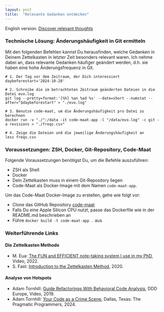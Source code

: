 ```yaml
---
layout: post
title:  "Relevante Gedanken entdecken"
---
```

English version: [Discover relevant thoughts](/2024/11/10/discover-relevant-thoughts.html)

### Technische Lösung: Änderungshäufigkeit in Git ermitteln

Mit den folgenden Befehlen kannst Du herausfinden, welche Gedanken in Deinem Zettelkasten in letzter Zeit besonders relevant waren. Ich nehme dabei an, dass relevante Gedanken häufiger geändert werden, d.h. sie haben eine hohe Änderungsfrequenz in Git.

```shell
# 1. Der Tag vor dem Zeitraum, der Dich interessiert
daybeforestart='2024-10-28'

# 2. Schreibe die im betrachteten Zeitraum geänderten Dateien in die Datei evo.log
git log --pretty=format:'[%h] %an %ad %s' --date=short --numstat --after="$daybeforestart" > "./evo.log"

# 3. Benutze code-maat, um die Änderungshäufigkeit pro Datei zu berechnen
docker run -v "./":/data -it code-maat-app -l "/data/evo.log" -c git -a revisions > "./freqs.csv"

# 4. Zeige die Dateien und die jeweilige Änderungshäufigkeit an
less freqs.csv
```

### Voraussetzungen: ZSH, Docker, Git-Repository, Code-Maat

Folgende Voraussetzungen benötigst Du, um die Befehle auszuführen:

- ZSH als Shell
- Docker
- Dein Zettelkasten muss in einem Git-Repository liegen
- Code-Maat als Docker-Image mit dem Namen `code-maat-app`.

Um das Code-Maat Docker-Image zu erstellen, gehe wie folgt vor:

- Clone das GitHub Repository [code-maat](https://github.com/adamtornhill/code-maat)
- Falls Du eine Apple Silicon CPU nutzt, passe das Dockerfile wie in der README.md beschrieben an
- Führe `docker build -t code-maat-app .` aus

### Weiterführende Links

#### Die Zettelkasten Methode

- M. Eua: [The FUN and EFFICIENT note-taking system I use in my PhD](https://www.youtube.com/watch?app=desktop&v=L9SLlxaEEXY&themeRefresh=1), Video, 2022.
- S. Fast: [Introduction to the Zettelkasten Method](https://zettelkasten.de/introduction/), 2020.

#### Analyse von Hotspots

- Adam Tornhill: [Guide Refactorings With Behavioral Code Analysis](https://www.youtube.com/watch?v=okT9xZc6UtY), DDD Europe, Video, 2019.
- Adam Tornhill: [Your Code as a Crime Scene](https://pragprog.com/titles/atcrime2/your-code-as-a-crime-scene-second-edition/), Dallas, Texas: The Pragmatic Programmers, 2024.
